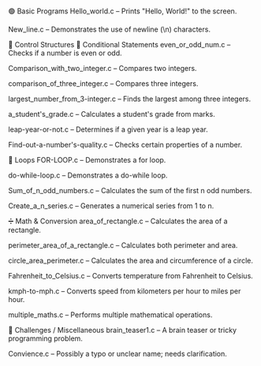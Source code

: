 🟢 Basic Programs
Hello_world.c – Prints "Hello, World!" to the screen.

New_line.c – Demonstrates the use of newline (\n) characters.

🔁 Control Structures
🔹 Conditional Statements
even_or_odd_num.c – Checks if a number is even or odd.

Comparison_with_two_integer.c – Compares two integers.

comparison_of_three_integer.c – Compares three integers.

largest_number_from_3-integer.c – Finds the largest among three integers.

a_student's_grade.c – Calculates a student's grade from marks.

leap-year-or-not.c – Determines if a given year is a leap year.

Find-out-a-number's-quality.c – Checks certain properties of a number.

🔹 Loops
FOR-LOOP.c – Demonstrates a for loop.

do-while-loop.c – Demonstrates a do-while loop.

Sum_of_n_odd_numbers.c – Calculates the sum of the first n odd numbers.

Create_a_n_series.c – Generates a numerical series from 1 to n.

➗ Math & Conversion
area_of_rectangle.c – Calculates the area of a rectangle.

perimeter_area_of_a_rectangle.c – Calculates both perimeter and area.

circle_area_perimeter.c – Calculates the area and circumference of a circle.

Fahrenheit_to_Celsius.c – Converts temperature from Fahrenheit to Celsius.

kmph-to-mph.c – Converts speed from kilometers per hour to miles per hour.

multiple_maths.c – Performs multiple mathematical operations.

🧠 Challenges / Miscellaneous
brain_teaser1.c – A brain teaser or tricky programming problem.

Convience.c – Possibly a typo or unclear name; needs clarification.

